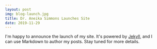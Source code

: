 ```yaml
---
layout: post
img: blog-launch.jpg
title: Dr. Aneika Simmons Launches Site
date: 2019-11-29
---
```


I'm happy to announce the launch of my site. It's powered by [Jekyll](http://jekyllrb.com), and I can use Markdown to author my posts. Stay tuned for more details.
